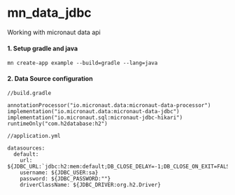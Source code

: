 # mn_data_jdbc

Working with micronaut data api


#### 1. Setup gradle and java 
```
mn create-app example --build=gradle --lang=java
```
#### 2. Data Source configuration 
```
//build.gradle

annotationProcessor("io.micronaut.data:micronaut-data-processor") 
implementation("io.micronaut.data:micronaut-data-jdbc") 
implementation("io.micronaut.sql:micronaut-jdbc-hikari") 
runtimeOnly("com.h2database:h2") 

//application.yml

datasources:
  default:
    url: ${JDBC_URL:`jdbc:h2:mem:default;DB_CLOSE_DELAY=-1;DB_CLOSE_ON_EXIT=FALSE`}
    username: ${JDBC_USER:sa}
    password: ${JDBC_PASSWORD:""}
    driverClassName: ${JDBC_DRIVER:org.h2.Driver}
```